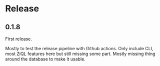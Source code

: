 # Release

## 0.1.8

First release.

Mostly to test the release pipeline with Github actions.
Only include CLI, most ZiQL features here but still missing some part.
Mostly missing thing around the database to make it usable.

